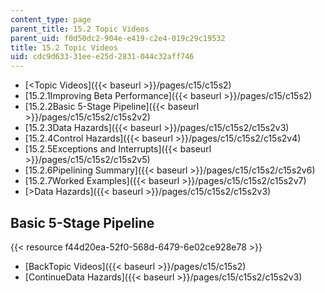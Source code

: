 ```yaml
---
content_type: page
parent_title: 15.2 Topic Videos
parent_uid: f0d50dc2-904e-e419-c2e4-019c29c19532
title: 15.2 Topic Videos
uid: cdc9d633-31ee-e25d-2831-044c32aff746
---
```


*   [\<Topic Videos]({{< baseurl >}}/pages/c15/c15s2)
*   [15.2.1Improving Beta Performance]({{< baseurl >}}/pages/c15/c15s2)
*   [15.2.2Basic 5-Stage Pipeline]({{< baseurl >}}/pages/c15/c15s2/c15s2v2)
*   [15.2.3Data Hazards]({{< baseurl >}}/pages/c15/c15s2/c15s2v3)
*   [15.2.4Control Hazards]({{< baseurl >}}/pages/c15/c15s2/c15s2v4)
*   [15.2.5Exceptions and Interrupts]({{< baseurl >}}/pages/c15/c15s2/c15s2v5)
*   [15.2.6Pipelining Summary]({{< baseurl >}}/pages/c15/c15s2/c15s2v6)
*   [15.2.7Worked Examples]({{< baseurl >}}/pages/c15/c15s2/c15s2v7)
*   [\>Data Hazards]({{< baseurl >}}/pages/c15/c15s2/c15s2v3)

Basic 5-Stage Pipeline
----------------------

{{< resource f44d20ea-52f0-568d-6479-6e02ce928e78 >}}

*   [BackTopic Videos]({{< baseurl >}}/pages/c15/c15s2)
*   [ContinueData Hazards]({{< baseurl >}}/pages/c15/c15s2/c15s2v3)